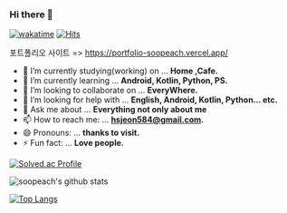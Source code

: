 ### Hi there 👋

<!--
**soopeach/soopeach** is a ✨ _special_ ✨ repository because its `README.md` (this file) appears on your GitHub profile.

Here are some ideas to get you started:
-->

[![wakatime](https://wakatime.com/badge/user/5c3495b1-2ba6-48d4-b188-2e5bd8f38f60.svg)](https://wakatime.com/@5c3495b1-2ba6-48d4-b188-2e5bd8f38f60) [![Hits](https://hits.seeyoufarm.com/api/count/incr/badge.svg?url=https%3A%2F%2Fgithub.com%2Fsoopeach&count_bg=%2379C83D&title_bg=%23555555&icon=&icon_color=%23E7E7E7&title=hits&edge_flat=false)](https://hits.seeyoufarm.com)

포트폴리오 사이트 => https://portfolio-soopeach.vercel.app/

- 🔭 I’m currently studying(working) on ... **Home ,Cafe.**     
- 🌱 I’m currently learning ... **Android, Kotlin, Python, PS.** 
- 👯 I’m looking to collaborate on ... **EveryWhere.** 
- 🤔 I’m looking for help with ... **English, Android, Kotlin, Python... etc.**  
- 💬 Ask me about ... **Everything not only about me** 
- 📫 How to reach me: ... **hsjeon584@gmail.com.** 
- 😄 Pronouns: ... **thanks to visit.** 
- ⚡ Fun fact: ... **Love people.** 






[![Solved.ac Profile](http://mazassumnida.wtf/api/v2/generate_badge?boj=hsjeon01)](https://solved.ac/hsjeon01/)

![soopeach's github stats](https://github-readme-stats.vercel.app/api?username=soopeach&show_icons=true)

[![Top Langs](https://github-readme-stats.vercel.app/api/top-langs/?username=soopeach&exclude_repo=Dinosaur-Adventure)](https://github.com/anuraghazra/github-readme-stats)

